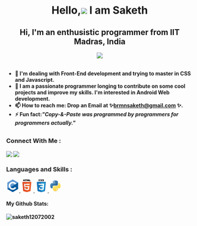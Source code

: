 <h1 align="center"><b>Hello,<img src="https://media.giphy.com/media/hvRJCLFzcasrR4ia7z/giphy.gif" width="35px"> I am Saketh<b></h1>
<h2 align="center">Hi, I'm an enthusistic programmer from IIT Madras, India</h2>

 <p align="center"> <img src="https://komarev.com/ghpvc/?username=saketh12072002&label=Profile%20Views&color=0e75b6&style=flat" /> </p>
 
##
 - 🔭  I'm dealing with Front-End development and trying to master in <b>CSS</b> and <b>Javascript</b>.
 - 🌱  I am a passionate programmer longing to contribute on some cool projects and improve my skills. I'm interested in Android Web development.
 - 📫 How to reach me: Drop an Email at ✨brmnsaketh@gmail.com ✨.
 - ⚡ Fun fact:<i>"Copy-&-Paste was programmed by programmers for programmers actually."</i>
##

<h3><b>Connect With Me :</b></h3>
<p align="left">
    <a href=https://www.instagram.com/iamsaketh.1207/ target="blank"><img align="center"
            src="https://cdn.iconscout.com/icon/free/png-64/instagram-216-721958.png" height="35"></a>
    <a href="https://www.facebook.com/lucky.bokka.7/" target="blank"><img align="center"
            src="https://cdn.iconscout.com/icon/free/png-64/facebook-2038471-1718509.png" height="35"></a></p>

 <h3 align="left"><b>Languages and Skills :</b></h3>
   <a href="https://www.cprogramming.com/" target="_blank"> <img
            src="https://raw.githubusercontent.com/devicons/devicon/master/icons/c/c-original.svg" alt="c" width="35"
            height="35" /> </a>
   <a href="https://www.w3.org/html/" target="_blank"> <img
            src="https://raw.githubusercontent.com/devicons/devicon/master/icons/html5/html5-original-wordmark.svg"
             width="35" height="35"/> </a>
   <a href="https://www.w3schools.com/css/" target="_blank">
        <img src="https://raw.githubusercontent.com/devicons/devicon/master/icons/css3/css3-original-wordmark.svg"
             width="35" height="35"/> </a>  
   <a href="https://www.python.org" target="_blank"> <img
            src="https://raw.githubusercontent.com/devicons/devicon/master/icons/python/python-original.svg"
             width="35" height="35"/> </a><br>
 <h4><b>My Github Stats:</b></h4>
 <p> <img src="https://github-readme-stats.vercel.app/api?username=saketh12072002&show_icons=true&theme=gotham" alt="saketh12072002"/></p>
